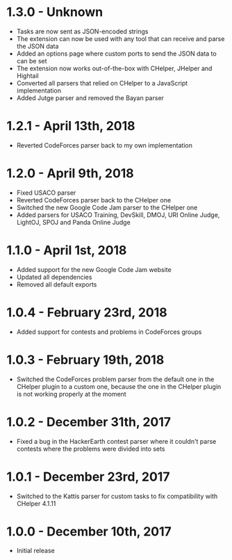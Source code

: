 # 1.3.0 - Unknown
- Tasks are now sent as JSON-encoded strings
- The extension can now be used with any tool that can receive and parse the JSON data
- Added an options page where custom ports to send the JSON data to can be set
- The extension now works out-of-the-box with CHelper, JHelper and Hightail
- Converted all parsers that relied on CHelper to a JavaScript implementation
- Added Jutge parser and removed the Bayan parser

# 1.2.1 - April 13th, 2018
- Reverted CodeForces parser back to my own implementation

# 1.2.0 - April 9th, 2018
- Fixed USACO parser
- Reverted CodeForces parser back to the CHelper one
- Switched the new Google Code Jam parser to the CHelper one
- Added parsers for USACO Training, DevSkill, DMOJ, URI Online Judge, LightOJ, SPOJ and Panda Online Judge

# 1.1.0 - April 1st, 2018
- Added support for the new Google Code Jam website
- Updated all dependencies
- Removed all default exports

# 1.0.4 - February 23rd, 2018
- Added support for contests and problems in CodeForces groups

# 1.0.3 - February 19th, 2018
- Switched the CodeForces problem parser from the default one in the CHelper plugin to a custom one, because the one in the CHelper plugin is not working properly at the moment

# 1.0.2 - December 31th, 2017
- Fixed a bug in the HackerEarth contest parser where it couldn't parse contests where the problems were divided into sets

# 1.0.1 - December 23rd, 2017
- Switched to the Kattis parser for custom tasks to fix compatibility with CHelper 4.1.11

# 1.0.0 - December 10th, 2017
- Initial release
